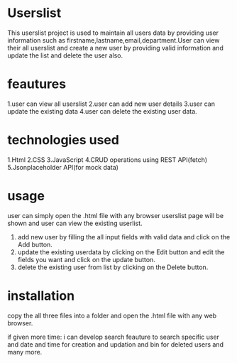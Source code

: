 #                          Userslist
This userslist project is used to maintain all users data by providing user information such as firstname,lastname,email,department.User can view their all userslist and create a new user by providing valid information and
update the list and delete the user also.

# feautures
1.user can view all userslist
2.user can add new user details
3.user can update the existing data
4.user can delete the existing user data.

# technologies used
1.Html
2.CSS
3.JavaScript
4.CRUD operations using REST API(fetch)
5.Jsonplaceholder API(for mock data)

# usage
user can simply open the .html file with any browser userslist page will be shown and user can view the existing userlist.
1. add new user by filling the all input fields with valid data and click on the Add button.
2. update the existing userdata by clicking on the Edit button and edit the fields you want and click on the update button.
3. delete the existing user from list by clicking on the Delete button.

# installation
copy the all three files into a folder and open the .html file with any web browser.  


if given more time:
i can develop search feauture to search specific user and date and time for creation and updation and bin for deleted users and many more.
